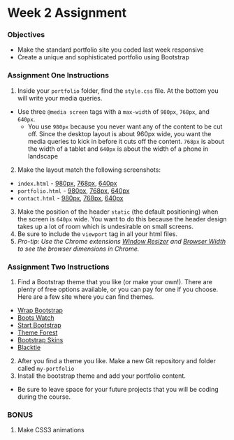 # Week 2 Assignment

### Objectives
* Make the standard portfolio site you coded last week responsive
* Create a unique and sophisticated portfolio using Bootstrap

### Assignment One Instructions
1. Inside your `portfolio` folder, find the `style.css` file. At the bottom you will write your media queries.
  + Use three `@media screen` tags with a `max-width` of `980px`, `768px`, and `640px`.
    + You use `980px` because you never want any of the content to be cut off. Since the desktop layout is about 960px wide, you want the media queries to kick in before it cuts off the content.
    `768px` is about the width of a tablet and `640px` is about the width of a phone in landscape
2. Make the layout match the following screenshots:
  + `index.html` - [980px](homework_assets/980-index.jpg), [768px](homework_assets/768-index.jpg), [640px](homework_assets/640-index.jpg)
  + `portfolio.html` - [980px](homework_assets/980-portfolio.jpg), [768px](homework_assets/768-portfolio.jpg), [640px](homework_assets/640-portfolio.jpg)
  + `contact.html` - [980px](homework_assets/980-contact.jpg), [768px](homework_assets/768-contact.jpg), [640px](homework_assets/640-contact.jpg)
3. Make the position of the header `static` (the default positioning) when the screen is `640px` wide. You want to do this because the header design takes up a lot of room which is undesirable on small screens.
4. Be sure to include the `viewport` tag in all your html files.
5. *Pro-tip: Use the Chrome extensions [Window Resizer](https://chrome.google.com/webstore/detail/window-resizer/kkelicaakdanhinjdeammmilcgefonfh) and [Browser Width](https://chrome.google.com/webstore/detail/browser-width/mlnegepkjlccabakompdmbcmdieaideh) to see the browser dimensions in Chrome.*

### Assignment Two Instructions
1. Find a Bootstrap theme that you like (or make your own!). There are plenty of free options available, or you can pay for one if you choose. Here are a few site where you can find themes.
  + [Wrap Bootstrap](https://wrapbootstrap.com/themes/portfolios)
  + [Boots Watch](https://bootswatch.com/)
  + [Start Bootstrap](http://startbootstrap.com/template-categories/portfolios/)
  + [Theme Forest](http://themeforest.net/tags/bootstrap)
  + [Bootstrap Skins](https://www.bootstrapskins.com/)
  + [Blacktie](http://blacktie.co/tag/portfolio/)
2. After you find a theme you like. Make a new Git repository  and folder called `my-portfolio`
3. Install the bootstrap theme and add your portfolio content.
  + Be sure to leave space for your future projects that you will be coding during the course.


### BONUS
1. Make CSS3 animations